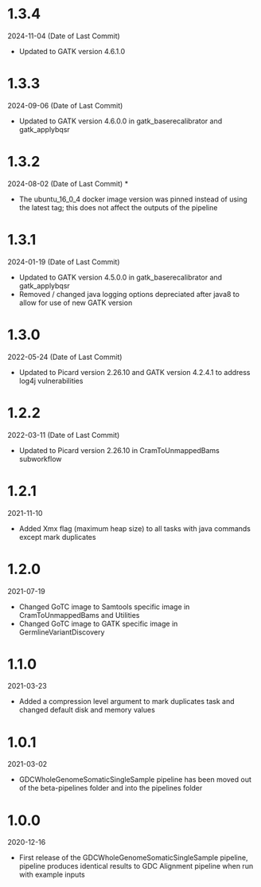 # 1.3.4
2024-11-04 (Date of Last Commit)

* Updated to GATK version 4.6.1.0

# 1.3.3
2024-09-06 (Date of Last Commit)

* Updated to GATK version 4.6.0.0 in gatk_baserecalibrator and gatk_applybqsr

# 1.3.2
2024-08-02  (Date of Last Commit)
* 
* The ubuntu_16_0_4 docker image version was pinned instead of using the latest tag; this does not affect the outputs of the pipeline

# 1.3.1
2024-01-19 (Date of Last Commit)

* Updated to GATK version 4.5.0.0 in gatk_baserecalibrator and gatk_applybqsr
* Removed / changed java logging options depreciated after java8 to allow for use of new GATK version

# 1.3.0
2022-05-24 (Date of Last Commit)

* Updated to Picard version 2.26.10 and GATK version 4.2.4.1 to address log4j vulnerabilities

# 1.2.2
2022-03-11 (Date of Last Commit)

* Updated to Picard version 2.26.10 in CramToUnmappedBams subworkflow

# 1.2.1
2021-11-10

* Added Xmx flag (maximum heap size) to all tasks with java commands except mark duplicates

# 1.2.0
2021-07-19

* Changed GoTC image to Samtools specific image in CramToUnmappedBams and Utilities
* Changed GoTC image to GATK specific image in GermlineVariantDiscovery

# 1.1.0
2021-03-23

* Added a compression level argument to mark duplicates task and changed default disk and memory values

# 1.0.1
2021-03-02

* GDCWholeGenomeSomaticSingleSample pipeline has been moved out of the beta-pipelines folder and into the pipelines folder

# 1.0.0
2020-12-16

* First release of the GDCWholeGenomeSomaticSingleSample pipeline, pipeline produces identical results to GDC Alignment pipeline when run with example inputs